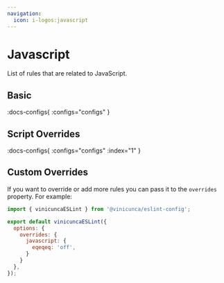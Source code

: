 ```yaml
---
navigation:
  icon: i-logos:javascript
---
```


# Javascript

List of rules that are related to JavaScript.

## Basic

:docs-configs{ :configs="configs" } 

## Script Overrides

:docs-configs{ :configs="configs" :index="1" }


## Custom Overrides

If you want to override or add more rules you can pass it to the `overrides` property.
For example:

```js [eslint.config.js]
import { vinicuncaESLint } from '@vinicunca/eslint-config';

export default vinicuncaESLint({
  options: {
    overrides: {
      javascript: {
        eqeqeq: 'off',
      }
    }
  },
});
```
